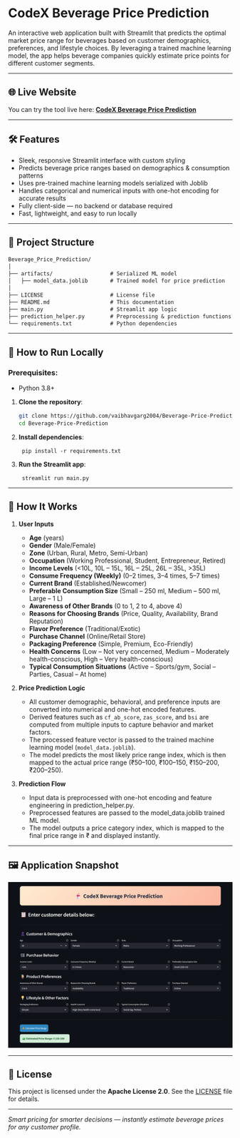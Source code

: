 # CodeX Beverage Price Prediction

An interactive web application built with Streamlit that predicts the optimal market price range for beverages based on customer demographics, preferences, and lifestyle choices. By leveraging a trained machine learning model, the app helps beverage companies quickly estimate price points for different customer segments.

---

## 🌐 Live Website
You can try the tool live here: **[CodeX Beverage Price Prediction](https://vaibhav-project-beverage-price-prediction.streamlit.app/)**

---

<!-- ## 🎥 Presentation
Watch the full project presentation here: **[Health Insurance Premium Predictor Presentation](https://vaibhav-projects.my.canva.site/health-insurance-premium-prediction)**

--- -->

## 🛠 Features  
- Sleek, responsive Streamlit interface with custom styling 
- Predicts beverage price ranges based on demographics & consumption patterns  
- Uses pre-trained machine learning models serialized with Joblib 
- Handles categorical and numerical inputs with one-hot encoding for accurate results
- Fully client-side — no backend or database required
- Fast, lightweight, and easy to run locally

---

## 📂 Project Structure

```
Beverage_Price_Prediction/
│
├── artifacts/                  # Serialized ML model
│   ├── model_data.joblib       # Trained model for price prediction
│
├── LICENSE                     # License file
├── README.md                   # This documentation
├── main.py                     # Streamlit app logic
├── prediction_helper.py        # Preprocessing & prediction functions
└── requirements.txt            # Python dependencies
```

---

## 🚀 How to Run Locally  
### Prerequisites:  
- Python 3.8+

1. **Clone the repository**:
   ```bash
   git clone https://github.com/vaibhavgarg2004/Beverage-Price-Prediction.git
   cd Beverage-Price-Prediction
   ```
2. **Install dependencies**:   
   ```commandline
    pip install -r requirements.txt
   ```
5. **Run the Streamlit app**:   
   ```commandline
    streamlit run main.py
   ```

---

## 🧠 How It Works

1. **User Inputs**  
   - **Age** (years)  
    - **Gender** (Male/Female)  
    - **Zone** (Urban, Rural, Metro, Semi-Urban)  
    - **Occupation** (Working Professional, Student, Entrepreneur, Retired)  
    - **Income Levels** (<10L, 10L – 15L, 16L – 25L, 26L – 35L, >35L)  
    - **Consume Frequency (Weekly)** (0–2 times, 3–4 times, 5–7 times)  
    - **Current Brand** (Established/Newcomer)  
    - **Preferable Consumption Size** (Small – 250 ml, Medium – 500 ml, Large – 1 L)  
    - **Awareness of Other Brands** (0 to 1, 2 to 4, above 4)  
    - **Reasons for Choosing Brands** (Price, Quality, Availability, Brand Reputation)  
    - **Flavor Preference** (Traditional/Exotic)  
    - **Purchase Channel** (Online/Retail Store)  
    - **Packaging Preference** (Simple, Premium, Eco-Friendly)  
    - **Health Concerns** (Low – Not very concerned, Medium – Moderately health-conscious, High – Very health-conscious)  
    - **Typical Consumption Situations** (Active – Sports/gym, Social – Parties, Casual – At home) 

2. **Price Prediction Logic**  
   - All customer demographic, behavioral, and preference inputs are converted into numerical and one-hot encoded features.  
   - Derived features such as `cf_ab_score`, `zas_score`, and `bsi` are computed from multiple inputs to capture behavior and   market factors.  
   - The processed feature vector is passed to the trained machine learning model (`model_data.joblib`).  
   - The model predicts the most likely price range index, which is then mapped to the actual price range (₹50–100, ₹100–150, ₹150–200, ₹200–250).  

3. **Prediction Flow**  
   - Input data is preprocessed with one-hot encoding and feature engineering in prediction_helper.py.
   - Preprocessed features are passed to the model_data.joblib trained ML model.
   - The model outputs a price category index, which is mapped to the final price range in ₹ and displayed instantly.

---
   
## 🖼️ Application Snapshot

![Application UI](beverage_price_predictor_ui.png)

---

## 📄 License
This project is licensed under the **Apache License 2.0**. See the [LICENSE](./LICENSE) file for details.

---

*Smart pricing for smarter decisions — instantly estimate beverage prices for any customer profile.*